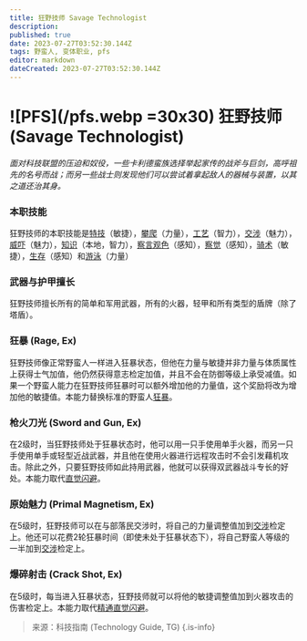 ```yaml
---
title: 狂野技师 Savage Technologist
description: 
published: true
date: 2023-07-27T03:52:30.144Z
tags: 野蛮人, 变体职业, pfs
editor: markdown
dateCreated: 2023-07-27T03:52:30.144Z
---
```


# ![PFS](/pfs.webp =30x30) 狂野技师 (Savage Technologist)
*面对科技联盟的压迫和奴役，一些卡利德蛮族选择举起家传的战斧与巨剑，高呼祖先的名号而战；而另一些战士则发现他们可以尝试着拿起敌人的器械与装置，以其之道还治其身。*

### 本职技能
狂野技师的本职技能是[特技](/技能/特技)（敏捷），[攀爬](/技能/攀爬)（力量），[工艺](/技能/工艺)（智力），[交涉](/技能/交涉)（魅力），[威吓](/技能/威吓)（魅力），[知识](/技能/知识)（本地，智力），[察言观色](/技能/察言观色)（感知），[察觉](/技能/察觉)（感知），[骑术](/技能/骑术)（敏捷），[生存](/技能/生存)（感知）和[游泳](/技能/游泳)（力量）

### 武器与护甲擅长
狂野技师擅长所有的简单和军用武器，所有的火器，轻甲和所有类型的盾牌（除了塔盾）。

### 狂暴 (Rage, Ex)
狂野技师像正常野蛮人一样进入狂暴状态，但他在力量与敏捷并非力量与体质属性上获得士气加值，他仍然获得意志检定加值，并且不会在防御等级上承受减值。如果一个野蛮人能力在狂野技师狂暴时可以额外增加他的力量值，这个奖励将改为增加他的敏捷值。本能力替换标准的野蛮人[狂暴](/野蛮人#狂暴-rage-ex)。

### 枪火刀光 (Sword and Gun, Ex)
在2级时，当狂野技师处于狂暴状态时，他可以用一只手使用单手火器，而另一只手使用单手或轻型近战武器，并且他在使用火器进行远程攻击时不会引发藉机攻击。除此之外，只要狂野技师如此持用武器，他就可以获得双武器战斗专长的好处。本能力取代[直觉闪避](/野蛮人#直觉闪避-uncanny-dodge-ex)。

### 原始魅力 (Primal Magnetism, Ex)
在5级时，狂野技师可以在与部落民交涉时，将自己的力量调整值加到[交涉](/技能/交涉)检定上。他还可以花费2轮狂暴时间（即使未处于狂暴状态下），将自己野蛮人等级的一半加到[交涉](/技能/交涉)检定上。

### 爆碎射击 (Crack Shot, Ex)
在5级时，每当进入狂暴状态，狂野技师就可以将他的敏捷调整值加到火器攻击的伤害检定上。本能力取代[精通直觉闪避](/野蛮人#精通直觉闪避-improved-uncanny-dodge-ex)。

> 来源：科技指南 (Technology Guide, TG)
{.is-info}

